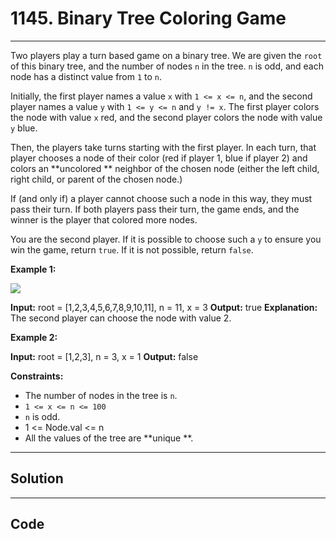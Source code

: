 # 1145. Binary Tree Coloring Game

---

Two players play a turn based game on a binary tree. We are given the `root` of this binary tree, and the number of nodes `n` in the tree. `n` is odd, and each node has a distinct value from `1` to `n`.

Initially, the first player names a value `x` with `1 <= x <= n`, and the second player names a value `y` with `1 <= y <= n` and `y != x`. The first player colors the node with value `x` red, and the second player colors the node with value `y` blue.

Then, the players take turns starting with the first player. In each turn, that player chooses a node of their color (red if player 1, blue if player 2) and colors an **uncolored ** neighbor of the chosen node (either the left child, right child, or parent of the chosen node.)

If (and only if) a player cannot choose such a node in this way, they must pass their turn. If both players pass their turn, the game ends, and the winner is the player that colored more nodes.

You are the second player. If it is possible to choose such a `y` to ensure you win the game, return `true`. If it is not possible, return `false`.

 

**Example 1:**

![](https://assets.leetcode.com/uploads/2019/08/01/1480-binary-tree-coloring-game.png)


**Input:** root = [1,2,3,4,5,6,7,8,9,10,11], n = 11, x = 3
**Output:** true
**Explanation:** The second player can choose the node with value 2.


**Example 2:**


**Input:** root = [1,2,3], n = 3, x = 1
**Output:** false


 

**Constraints:**

  * The number of nodes in the tree is `n`.
  * `1 <= x <= n <= 100`
  * `n` is odd.
  * 1 <= Node.val <= n
  * All the values of the tree are **unique **.

---

## Solution



---

## Code
```python


```